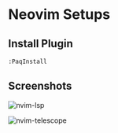 # Neovim Setups

## Install Plugin

```sh
:PaqInstall
```

## Screenshots

![nvim-lsp](../screenshots/v2-nvim-lsp.png)

![nvim-telescope](../screenshots/v2-nvim-telescope.png)
